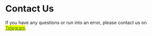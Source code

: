 # Contact Us

If you have any questions or run into an error, please contact us on [<mark style="color:green;">Telegram</mark>](https://t.me/bchpad).
